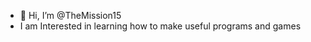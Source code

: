- 👋 Hi, I’m @TheMission15
- I am Interested in learning how to make useful programs and games

<!---
TheMission15/TheMission15 is a ✨ special ✨ repository because its `README.md` (this file) appears on your GitHub profile.
You can click the Preview link to take a look at your changes.
--->
